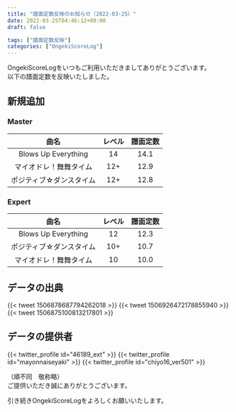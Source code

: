 ```yaml
---
title: "譜面定数反映のお知らせ（2022-03-25）"
date: 2022-03-25T04:46:12+09:00
draft: false

tags: ["譜面定数反映"]
categories: ["OngekiScoreLog"]
---
```


OngekiScoreLogをいつもご利用いただきましてありがとうございます。  
以下の譜面定数を反映いたしました。

<!--more-->

## 新規追加

### Master

| 曲名 | レベル | 譜面定数 |
|:-:|:-:|:-:|
| Blows Up Everything | 14 | 14.1 |
| マイオドレ！舞舞タイム | 12+ | 12.9 |
| ポジティブ☆ダンスタイム | 12+ | 12.8 |

### Expert

| 曲名 | レベル | 譜面定数 |
|:-:|:-:|:-:|
| Blows Up Everything | 12 | 12.3 |
| ポジティブ☆ダンスタイム | 10+ | 10.7 |
| マイオドレ！舞舞タイム | 10 | 10.0 |

## データの出典

{{< tweet 1506878687794262018 >}}
{{< tweet 1506926472178855940 >}}
{{< tweet 1506875100813217801 >}}

## データの提供者

{{< twitter_profile id="46189_ext" >}}
{{< twitter_profile id="mayonnaiseyaki" >}}
{{< twitter_profile id="chiyo16_ver501" >}}

（順不同　敬称略）  
ご提供いただき誠にありがとうございます。

引き続きOngekiScoreLogをよろしくお願いいたします。

